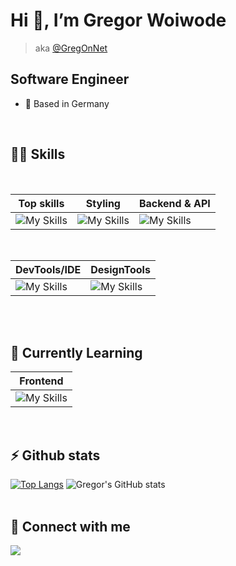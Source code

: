 <!-- 
[![Readme Card](https://github-readme-stats.vercel.app/api/pin/?username=gregonnet&repo=ecommerce-admin-dashboard&theme=tokyonight)](https://github.com/gregonnet/ecommerce-admin-dashboard)
[![Readme Card](https://github-readme-stats.vercel.app/api/pin/?username=gregonnet&repo=codery-website&theme=tokyonight)](https://github.com/gregonnet/codery-website)
[![Readme Card](https://github-readme-stats.vercel.app/api/pin/?username=gregonnet&repo=humorHub-api&theme=tokyonight)](https://github.com/gregonnet/humorHub-api)
[![Readme Card](https://github-readme-stats.vercel.app/api/pin/?username=gregonnet&repo=ecommerce-geekstore&theme=tokyonight)](https://github.com/gregonnet/ecommerce-geekstore)
 -->

# Hi 👋, I’m Gregor Woiwode
> aka [@GregOnNet](https://github.com/GregOnNet)


## Software Engineer

* 🏡 Based in Germany

<br>

 

## 💪🏻 Skills
<br>

|             Top skills            |               Styling             |              Backend & API          |
| --------------------------------- | --------------------------------- | ----------------------------------- |
|  ![My Skills](https://skillicons.dev/icons?i=angular,git,ts,dotnet)  |  ![My Skills](https://skillicons.dev/icons?i=sass,tailwind)  |  ![My Skills](https://skillicons.dev/icons?i=dotnet,cs,nodejs,nestjs)  |
<br>

|               DevTools/IDE             |              DesignTools          |
| -------------------------------------- | --------------------------------- |
|  ![My Skills](https://skillicons.dev/icons?i=rider,webstorm,vscode)  |  ![My Skills](https://skillicons.dev/icons?i=figma)  |

<br><br>

## 🧠 Currently Learning

|             Frontend              |
| --------------------------------- |
|  ![My Skills](https://raw.githubusercontent.com/QwikDev/qwik/main/.github/assets/qwik-logo.svg)  |
<br>

## ⚡ Github stats

[![Top Langs](https://github-readme-stats.vercel.app/api/top-langs/?username=gregonnet&layout=donut&theme=tokyonight)](https://github.com/gregonnet/github-readme-stats)
![Gregor's GitHub stats](https://github-readme-stats.vercel.app/api?username=gregonnet&show_icons=true&theme=tokyonight)
<br><br>

## 🔌 Connect with me

[<img src="https://img.shields.io/badge/LinkedIn-0077B5?style=for-the-badge&logo=linkedin&logoColor=white" />](https://www.linkedin.com/in/gregor-woiwode-8a5b62164/)
<br><br>

<!--  [![My Skills](https://skillicons.dev/icons?i=js,ts,react,nextjs,mongodb,graphql,tailwind,styledcomponents,jest,azure,git,html,css,figma)](https://skillicons.dev)
 [![GitHub Streak](http://github-readme-streak-stats.herokuapp.com?user=gregonnet&border_radius=5)](https://git.io/streak-stats)
<br><br>
 -->
